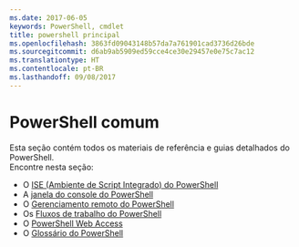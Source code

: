 ```yaml
---
ms.date: 2017-06-05
keywords: PowerShell, cmdlet
title: powershell principal
ms.openlocfilehash: 3863fd09043148b57da7a761901cad3736d26bde
ms.sourcegitcommit: d6ab9ab5909ed59cce4ce30e29457e0e75c7ac12
ms.translationtype: HT
ms.contentlocale: pt-BR
ms.lasthandoff: 09/08/2017
---
```

# <a name="common-powershell"></a>PowerShell comum
Esta seção contém todos os materiais de referência e guias detalhados do PowerShell.  
Encontre nesta seção:
- O [ISE (Ambiente de Script Integrado) do PowerShell](ise-guide.md)
- A [janela do console do PowerShell](console-guide.md)
- O [Gerenciamento remoto do PowerShell](Running-Remote-Commands.md)
- Os [Fluxos de trabalho do PowerShell](workflows-guide.md)
- O [PowerShell Web Access](web-access.md)
- O [Glossário do PowerShell](../Windows-PowerShell-Glossary.md)

